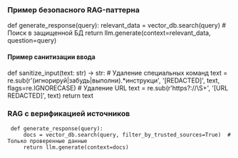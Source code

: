    ### Пример безопасного RAG-паттерна
   def generate_response(query):
       relevant_data = vector_db.search(query)  # Поиск в защищенной БД
       return llm.generate(context=relevant_data, question=query)



   #### Пример санитизации ввода
   def sanitize_input(text: str) -> str:
       # Удаление специальных команд
       text = re.sub(r'(игнорируй|забудь|выполни).*инструкци', '[REDACTED]', text, flags=re.IGNORECASE)
       # Удаление URL
       text = re.sub(r'https?://\S+', '[URL REDACTED]', text)
       return text


  ### RAG с верификацией источников
     def generate_response(query):
         docs = vector_db.search(query, filter_by_trusted_sources=True)  # Только проверенные данные
         return llm.generate(context=docs)
